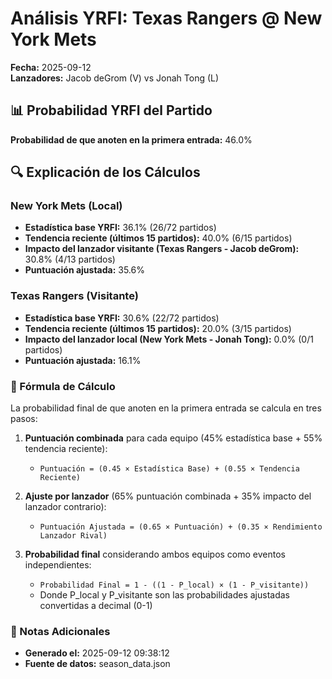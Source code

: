 # Análisis YRFI: Texas Rangers @ New York Mets

**Fecha:** 2025-09-12  
**Lanzadores:** Jacob deGrom (V) vs Jonah Tong (L)

## 📊 Probabilidad YRFI del Partido

**Probabilidad de que anoten en la primera entrada:** 46.0%

## 🔍 Explicación de los Cálculos

### New York Mets (Local)
- **Estadística base YRFI:** 36.1% (26/72 partidos)
- **Tendencia reciente (últimos 15 partidos):** 40.0% (6/15 partidos)
- **Impacto del lanzador visitante (Texas Rangers - Jacob deGrom):** 30.8% (4/13 partidos)
- **Puntuación ajustada:** 35.6%

### Texas Rangers (Visitante)
- **Estadística base YRFI:** 30.6% (22/72 partidos)
- **Tendencia reciente (últimos 15 partidos):** 20.0% (3/15 partidos)
- **Impacto del lanzador local (New York Mets - Jonah Tong):** 0.0% (0/1 partidos)
- **Puntuación ajustada:** 16.1%

### 📝 Fórmula de Cálculo

La probabilidad final de que anoten en la primera entrada se calcula en tres pasos:

1. **Puntuación combinada** para cada equipo (45% estadística base + 55% tendencia reciente):
   - `Puntuación = (0.45 × Estadística Base) + (0.55 × Tendencia Reciente)`

2. **Ajuste por lanzador** (65% puntuación combinada + 35% impacto del lanzador contrario):
   - `Puntuación Ajustada = (0.65 × Puntuación) + (0.35 × Rendimiento Lanzador Rival)`

3. **Probabilidad final** considerando ambos equipos como eventos independientes:
   - `Probabilidad Final = 1 - ((1 - P_local) × (1 - P_visitante))`
   - Donde P_local y P_visitante son las probabilidades ajustadas convertidas a decimal (0-1)

### 📌 Notas Adicionales

- **Generado el:** 2025-09-12 09:38:12
- **Fuente de datos:** season_data.json
